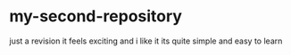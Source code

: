 # my-second-repository
just a revision
it feels exciting and i like it 
its quite simple and easy to learn
